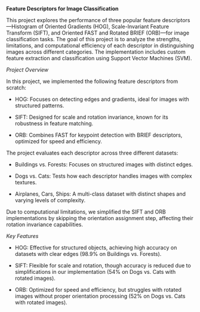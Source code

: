 **Feature Descriptors for Image Classification**

This project explores the performance of three popular feature descriptors—Histogram of Oriented Gradients (HOG), Scale-Invariant Feature Transform (SIFT), and Oriented FAST and Rotated BRIEF (ORB)—for image classification tasks. The goal of this project is to analyze the strengths, limitations, and computational efficiency of each descriptor in distinguishing images across different categories. The implementation includes custom feature extraction and classification using Support Vector Machines (SVM).

*Project Overview*

In this project, we implemented the following feature descriptors from scratch:

* HOG: Focuses on detecting edges and gradients, ideal for images with structured patterns.

* SIFT: Designed for scale and rotation invariance, known for its robustness in feature matching.

* ORB: Combines FAST for keypoint detection with BRIEF descriptors, optimized for speed and efficiency.

The project evaluates each descriptor across three different datasets:
* Buildings vs. Forests: Focuses on structured images with distinct edges.

* Dogs vs. Cats: Tests how each descriptor handles images with complex textures.

* Airplanes, Cars, Ships: A multi-class dataset with distinct shapes and varying levels of complexity.

Due to computational limitations, we simplified the SIFT and ORB implementations by skipping the orientation assignment step, affecting their rotation invariance capabilities.

*Key Features*

* HOG: Effective for structured objects, achieving high accuracy on datasets with clear edges (98.9% on Buildings vs. Forests).

* SIFT: Flexible for scale and rotation, though accuracy is reduced due to simplifications in our implementation (54% on Dogs vs. Cats with rotated images).

* ORB: Optimized for speed and efficiency, but struggles with rotated images without proper orientation processing (52% on Dogs vs. Cats with rotated images).
